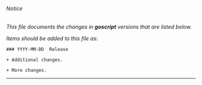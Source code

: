 ###### Notice

*This file documents the changes in ***goscript*** versions that are
listed below.*

*Items should be added to this file as:*

	### YYYY-MM-DD  Release

	+ Additional changes.

	+ More changes.

* * *


